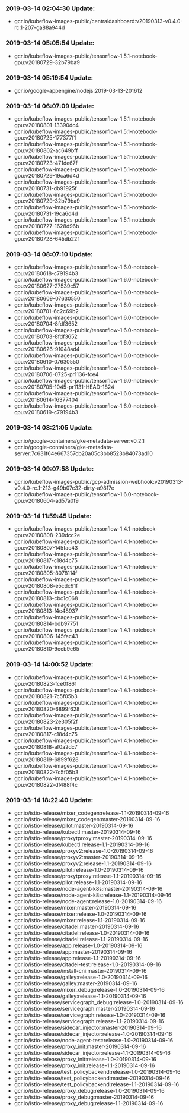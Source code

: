 ### 2019-03-14 02:04:30 Update:

- gcr.io/kubeflow-images-public/centraldashboard:v20190313-v0.4.0-rc.1-207-ga88a944d
### 2019-03-14 05:05:54 Update:

- gcr.io/kubeflow-images-public/tensorflow-1.5.1-notebook-gpu:v20180729-32b79ba9
### 2019-03-14 05:19:54 Update:

- gcr.io/google-appengine/nodejs:2019-03-13-201612
### 2019-03-14 06:07:09 Update:

- gcr.io/kubeflow-images-public/tensorflow-1.5.1-notebook-gpu:v20180801-13390dc4
- gcr.io/kubeflow-images-public/tensorflow-1.5.1-notebook-gpu:v20180725-177377f1
- gcr.io/kubeflow-images-public/tensorflow-1.5.1-notebook-gpu:v20180802-ac649bff
- gcr.io/kubeflow-images-public/tensorflow-1.5.1-notebook-gpu:v20180723-471de67f
- gcr.io/kubeflow-images-public/tensorflow-1.5.1-notebook-gpu:v20180729-19ca6d4d
- gcr.io/kubeflow-images-public/tensorflow-1.5.1-notebook-gpu:v20180731-db91925f
- gcr.io/kubeflow-images-public/tensorflow-1.5.1-notebook-gpu:v20180729-32b79ba9
- gcr.io/kubeflow-images-public/tensorflow-1.5.1-notebook-gpu:v20180731-19ca6d4d
- gcr.io/kubeflow-images-public/tensorflow-1.5.1-notebook-gpu:v20180727-1628d96b
- gcr.io/kubeflow-images-public/tensorflow-1.5.1-notebook-gpu:v20180728-645db22f
### 2019-03-14 08:07:10 Update:

- gcr.io/kubeflow-images-public/tensorflow-1.6.0-notebook-cpu:v20180618-c79194b3
- gcr.io/kubeflow-images-public/tensorflow-1.6.0-notebook-cpu:v20180627-27539c57
- gcr.io/kubeflow-images-public/tensorflow-1.6.0-notebook-cpu:v20180609-07630550
- gcr.io/kubeflow-images-public/tensorflow-1.6.0-notebook-cpu:v20180701-6c2c69b2
- gcr.io/kubeflow-images-public/tensorflow-1.6.0-notebook-cpu:v20180704-8fdf3652
- gcr.io/kubeflow-images-public/tensorflow-1.6.0-notebook-cpu:v20180703-8fdf3652
- gcr.io/kubeflow-images-public/tensorflow-1.6.0-notebook-cpu:v20180626-91048ad4
- gcr.io/kubeflow-images-public/tensorflow-1.6.0-notebook-cpu:v20180610-07630550
- gcr.io/kubeflow-images-public/tensorflow-1.6.0-notebook-cpu:v20180706-0725-pr1136-fce4
- gcr.io/kubeflow-images-public/tensorflow-1.6.0-notebook-cpu:v20180705-1045-pr1131-HEAD-1824
- gcr.io/kubeflow-images-public/tensorflow-1.6.0-notebook-cpu:v20180614-f6377404
- gcr.io/kubeflow-images-public/tensorflow-1.6.0-notebook-cpu:v20180619-c79194b3
### 2019-03-14 08:21:05 Update:

- gcr.io/google-containers/gke-metadata-server:v0.2.1
- gcr.io/google-containers/gke-metadata-server:7c631f64e667357cb20a05c3bb8523b84073ad10
### 2019-03-14 09:07:58 Update:

- gcr.io/kubeflow-images-public/gcp-admission-webhook:v20190313-v0.4.0-rc.1-213-g49b07c32-dirty-a9817e
- gcr.io/kubeflow-images-public/tensorflow-1.6.0-notebook-gpu:v20180604-ad57a0f9
### 2019-03-14 11:59:45 Update:

- gcr.io/kubeflow-images-public/tensorflow-1.4.1-notebook-gpu:v20180808-239dcc2e
- gcr.io/kubeflow-images-public/tensorflow-1.4.1-notebook-gpu:v20180807-145fac43
- gcr.io/kubeflow-images-public/tensorflow-1.4.1-notebook-gpu:v20180817-c18d4c75
- gcr.io/kubeflow-images-public/tensorflow-1.4.1-notebook-gpu:v20180805-8078114f
- gcr.io/kubeflow-images-public/tensorflow-1.4.1-notebook-gpu:v20180808-e5cdc91f
- gcr.io/kubeflow-images-public/tensorflow-1.4.1-notebook-gpu:v20180813-cbc1c068
- gcr.io/kubeflow-images-public/tensorflow-1.4.1-notebook-gpu:v20180813-f4c48937
- gcr.io/kubeflow-images-public/tensorflow-1.4.1-notebook-gpu:v20180814-bdb97751
- gcr.io/kubeflow-images-public/tensorflow-1.4.1-notebook-gpu:v20180806-145fac43
- gcr.io/kubeflow-images-public/tensorflow-1.4.1-notebook-gpu:v20180810-9eeb9e65
### 2019-03-14 14:00:52 Update:

- gcr.io/kubeflow-images-public/tensorflow-1.4.1-notebook-gpu:v20180823-fce0f861
- gcr.io/kubeflow-images-public/tensorflow-1.4.1-notebook-gpu:v20180821-7c5f05b3
- gcr.io/kubeflow-images-public/tensorflow-1.4.1-notebook-gpu:v20180820-6899f628
- gcr.io/kubeflow-images-public/tensorflow-1.4.1-notebook-gpu:v20180823-2e305f2f
- gcr.io/kubeflow-images-public/tensorflow-1.4.1-notebook-gpu:v20180817-c18d4c75
- gcr.io/kubeflow-images-public/tensorflow-1.4.1-notebook-gpu:v20180818-af0a2dc7
- gcr.io/kubeflow-images-public/tensorflow-1.4.1-notebook-gpu:v20180819-6899f628
- gcr.io/kubeflow-images-public/tensorflow-1.4.1-notebook-gpu:v20180822-7c5f05b3
- gcr.io/kubeflow-images-public/tensorflow-1.4.1-notebook-gpu:v20180822-df488f4c
### 2019-03-14 18:22:40 Update:

- gcr.io/istio-release/mixer_codegen:release-1.1-20190314-09-16
- gcr.io/istio-release/mixer_codegen:master-20190314-09-16
- gcr.io/istio-release/pilot:master-20190314-09-16
- gcr.io/istio-release/kubectl:master-20190314-09-16
- gcr.io/istio-release/proxytproxy:master-20190314-09-16
- gcr.io/istio-release/kubectl:release-1.1-20190314-09-16
- gcr.io/istio-release/proxyv2:release-1.0-20190314-09-16
- gcr.io/istio-release/proxyv2:master-20190314-09-16
- gcr.io/istio-release/proxyv2:release-1.1-20190314-09-16
- gcr.io/istio-release/pilot:release-1.0-20190314-09-16
- gcr.io/istio-release/proxytproxy:release-1.1-20190314-09-16
- gcr.io/istio-release/pilot:release-1.1-20190314-09-16
- gcr.io/istio-release/node-agent-k8s:master-20190314-09-16
- gcr.io/istio-release/node-agent-k8s:release-1.1-20190314-09-16
- gcr.io/istio-release/node-agent:release-1.0-20190314-09-16
- gcr.io/istio-release/mixer:master-20190314-09-16
- gcr.io/istio-release/mixer:release-1.0-20190314-09-16
- gcr.io/istio-release/mixer:release-1.1-20190314-09-16
- gcr.io/istio-release/citadel:master-20190314-09-16
- gcr.io/istio-release/citadel:release-1.0-20190314-09-16
- gcr.io/istio-release/citadel:release-1.1-20190314-09-16
- gcr.io/istio-release/app:release-1.0-20190314-09-16
- gcr.io/istio-release/app:master-20190314-09-16
- gcr.io/istio-release/app:release-1.1-20190314-09-16
- gcr.io/istio-release/citadel-test:release-1.0-20190314-09-16
- gcr.io/istio-release/install-cni:master-20190314-09-16
- gcr.io/istio-release/galley:release-1.0-20190314-09-16
- gcr.io/istio-release/galley:master-20190314-09-16
- gcr.io/istio-release/mixer_debug:release-1.0-20190314-09-16
- gcr.io/istio-release/galley:release-1.1-20190314-09-16
- gcr.io/istio-release/servicegraph_debug:release-1.0-20190314-09-16
- gcr.io/istio-release/servicegraph:master-20190314-09-16
- gcr.io/istio-release/servicegraph:release-1.0-20190314-09-16
- gcr.io/istio-release/servicegraph:release-1.1-20190314-09-16
- gcr.io/istio-release/sidecar_injector:master-20190314-09-16
- gcr.io/istio-release/sidecar_injector:release-1.0-20190314-09-16
- gcr.io/istio-release/node-agent-test:release-1.0-20190314-09-16
- gcr.io/istio-release/proxy_init:master-20190314-09-16
- gcr.io/istio-release/sidecar_injector:release-1.1-20190314-09-16
- gcr.io/istio-release/proxy_init:release-1.0-20190314-09-16
- gcr.io/istio-release/proxy_init:release-1.1-20190314-09-16
- gcr.io/istio-release/test_policybackend:release-1.0-20190314-09-16
- gcr.io/istio-release/test_policybackend:master-20190314-09-16
- gcr.io/istio-release/test_policybackend:release-1.1-20190314-09-16
- gcr.io/istio-release/proxy_debug:release-1.0-20190314-09-16
- gcr.io/istio-release/proxy_debug:master-20190314-09-16
- gcr.io/istio-release/proxy_debug:release-1.1-20190314-09-16
